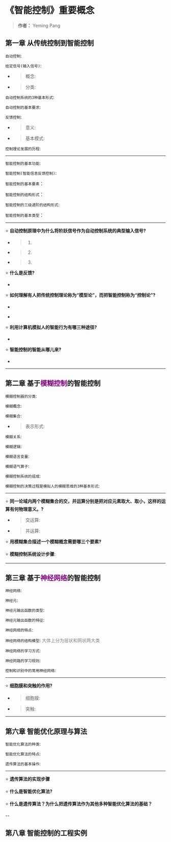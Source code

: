 # 《智能控制》重要概念
> **作者：** Yeming Pang  

## 第一章 从传统控制到智能控制
`自动控制`: 

`给定信号(输入信号)`:  
   - >概念: 
   - >分类: 

`自动控制系统的3种基本形式`: 

`自动控制的基本要求`: 

`反馈控制`:
   - > 意义: 
   - > 基本模式: 


`控制理论发展的历程`: 

---
`智能控制的基本功能`:  

`智能控制(智能信息反馈控制)`: 

`智能控制的基本要素`：

`智能控制的结构形式`： 

`智能控制的三级递阶的结构形式`:  

`智能控制的基本类型`： 

---

:star: **自动控制原理中为什么将阶跃信号作为自动控制系统的典型输入信号?**
- > 1. 
- > 2. 
- > 3. 

:star: **什么是反馈?**
- > 

:star: **如何理解有人把传统控制理论称为“模型论”，而把智能控制称为“控制论”?**
- > 
- > 

:star: **利用计算机模拟人的智能行为有哪三种途径?**
- > 

:star: **智能控制的智能从哪儿来?**
- > 


---

## 第二章 基于<font color = purple>模糊控制</font>的智能控制

`模糊控制器的分类`: 

`模糊概念`: 

`模糊集合`:  
   - > 表示形式: 

`模糊关系`:  

`模糊逻辑`: 

`模糊语言变量`: 


`模糊语气算子`: 

`模糊控制系统的组成`: 

`模糊控制的决策过程是模拟人的模糊思维的3种基本形式`: 


---

:star: **同一论域内两个模糊集合的交，并运算分别是把对应元素取大、取小，这样的运算有何物理意义。?**
- > 交运算: 
- > 并运算: 

:star: **用模糊集合描述一个模糊概念需要哪三个要素?**

:star: **模糊控制系统设计步骤**:  

---
## 第三章 基于<font color = purple>神经网络</font>的智能控制
`神经网络`: 

`神经元`: 

`神经元输出函数的类型`: 

`神经元输出函数的特征`: 

`神经网络的特点`:  

`神经网络的结构模型`: <font color = gray>大体上分为层状和网状两大类</font>  

`神经网络的学习方式`: 

`神经网路的学习规则`: 

`控制和识别中的常用神经网络`: 

---

:star: **细胞膜和突触的作用?**
  - > 细胞膜: 
  - > 突触: 


---

## 第六章 智能优化原理与算法
`智能优化算法的种类`:   

`智能优化算法的特点`:  

`遗传算法的基本操作`:  

---

:star: **遗传算法的实现步骤**

:star: **什么是智能优化算法?**

:star: **什么是遗传算法？为什么把遗传算法作为其他多种智能优化算法的基础？**

--
## 第八章 智能控制的工程实例
